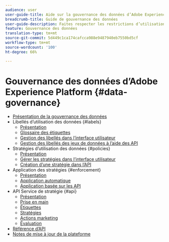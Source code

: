 ```yaml
---
audience: user
user-guide-title: Aide sur la gouvernance des données d’Adobe Experience Platform
breadcrumb-title: Guide de gouvernance des données
user-guide-description: Faites respecter les restrictions d’utilisation des données au moyen d’étiquettes, d’actions marketing et de stratégies.
feature: Gouvernance des données
translation-type: tm+mt
source-git-commit: 5d449c1ca174cafcca988e9487940eb7550bd5cf
workflow-type: tm+mt
source-wordcount: '100'
ht-degree: 66%

---
```



# Gouvernance des données d’Adobe Experience Platform {#data-governance}

* [Présentation de la gouvernance des données](home.md)
* Libellés d’utilisation des données {#labels}
   * [Présentation](labels/overview.md)
   * [Glossaire des étiquettes](labels/reference.md)
   * [Gestion des libellés dans l’interface utilisateur](labels/user-guide.md)
   * [Gestion des libellés des jeux de données à l’aide des API](labels/dataset-api.md)
* Stratégies d’utilisation des données {#policies}
   * [Présentation](policies/overview.md)
   * [Gérer les stratégies dans l’interface utilisateur](policies/user-guide.md)
   * [Création d’une stratégie dans l’API](policies/create.md)
* Application des stratégies {#enforcement}
   * [Présentation](enforcement/overview.md)
   * [Application automatique](enforcement/auto-enforcement.md)
   * [Application basée sur les API](enforcement/api-enforcement.md)
* API Service de stratégie {#api}
   * [Présentation](api/overview.md)
   * [Prise en main](api/getting-started.md)
   * [Étiquettes](api/labels.md)
   * [Stratégies](api/policies.md)
   * [Actions marketing](api/marketing-actions.md)
   * [Évaluation](api/evaluation.md)
* [Référence d’API](https://www.adobe.io/apis/experienceplatform/home/api-reference.html#!acpdr/swagger-specs/dule-policy-service.yaml)
* [Notes de mise à jour de la plateforme](https://docs.adobe.com/content/help/fr-FR/experience-platform/release-notes/latest.html)